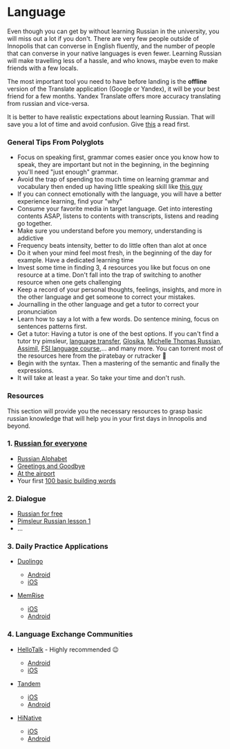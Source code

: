 # Language
Even though you can get by without learning Russian in the university, you will miss out a lot if you don't. There are very few people outside of Innopolis that can converse in English fluently, and the number of people that can converse in your native languages is even fewer. Learning Russian will make travelling less of a hassle, and who knows, maybe even to make friends with a few locals.

The most important tool you need to have before landing is the **offline** version of the Translate application (Google or Yandex), it will be your best friend for a few months. Yandex Translate offers more accuracy translating from russian and vice-versa.

It is better to have realistic expectations about learning Russian. That will save you a lot of time and avoid confusion. Give [this](https://web.archive.org/web/20191130195821/https://www.reddit.com/r/russian/comments/bzqz08/the_russian_learning_journey_tips_truths_myths/) a read first.

### General Tips From Polyglots
- Focus on speaking first, grammar comes easier once you know how to speak, they are important but not in the beginning, in the beginning you'll need "just enough" grammar.
- Avoid the trap of spending too much time on learning grammar and vocabulary then ended up having little speaking skill like [this guy](https://www.npr.org/sections/thetwo-way/2015/07/21/424980378/winner-of-french-scrabble-title-does-not-speak-french)
- If you can connect emotionally with the language, you will have a better experience learning, find your "why"
- Consume your favorite media in target language. Get into interesting contents ASAP, listens to contents with transcripts, listens and reading go together.
- Make sure you understand before you memory, understanding is addictive
- Frequency beats intensity, better to do little often than alot at once
- Do it when your mind feel most fresh, in the beginning of the day for example. Have a dedicated learning time
- Invest some time in finding 3, 4 resources you like but focus on one resource at a time. Don't fall into the trap of switching to another resource when one gets challenging
- Keep a record of your personal thoughts, feelings, insights, and more in the other language and get someone to correct your mistakes.
- Journalling in the other language and get a tutor to correct your pronunciation
- Learn how to say a lot with a few words. Do sentence mining, focus on sentences patterns first.
- Get a tutor: Having a tutor is one of the best options. If you can't find a tutor try pimsleur, [language transfer](https://www.languagetransfer.org/free-courses-1), [Glosika](https://ai.glossika.com/), [Michelle Thomas Russian](https://www.michelthomas.com/learn-russian/), [Assimil](https://www.assimil.com/en/), [FSI language course](https://www.fsi-language-courses.org/),... and many more. You can torrent most of the resources here from the piratebay or rutracker 🤫	
- Begin with the syntax. Then a mastering of the semantic and finally the expressions.	
- It will take at least a year. So take your time and don't rush.

### Resources
This section will provide you the necessary resources to grasp basic russian knowledge that will help you in your first days in Innopolis and beyond.

### 1. [Russian for everyone](http://www.russianforeveryone.com/)
- [Russian Alphabet](http://www.russianforeveryone.com/RufeA/Lessons/Introduction/Alphabet/Alphabet.htm)
- [Greetings and Goodbye](http://www.russianforeveryone.com/Rufe/Lessons/Course1/Phrasebook/Topic1_Greetings/Topic1.htm)
- [At the airport](http://www.russianforeveryone.com/Rufe/Lessons/Course1/Phrasebook/Topic8_AtTheAirport/Topic8.htm)
- Your first [100 basic building words](https://russianenthusiast.com/russian-vocab/top-100-must-know-russian-words/)

### 2. Dialogue
- [Russian for free](https://www.russianforfree.com/dialogues.php)
- [Pimsleur Russian lesson 1](https://www.youtube.com/watch?v=JSSoKyEzv8w)
- ...

### 3. Daily Practice Applications
- [Duolingo](https://www.duolingo.com/)
  - [Android](https://play.google.com/store/apps/details?hl=en&id=com.duolingo&referrer=utm_source%3Dduolingo.com%26utm_medium%3Dduolingo_web%26utm_content%3Ddownload_button%26utm_campaign%3Dsplash)
  - [iOS](https://itunes.apple.com/app/duolingo-learn-spanish-french/id570060128?mt=8)

- [MemRise](https://www.memrise.com/)
  - [iOS](https://apps.apple.com/app/memrise-easy-language-learning/id635966718)
  - [Android](https://play.google.com/store/apps/details?id=com.memrise.android.memrisecompanion)

### 4. Language Exchange Communities
- [HelloTalk](https://www.hellotalk.com/#en) - Highly recommended 😉
  - [Android](https://brc.hellotalk.com/g8dCnHq41hb?~tags=mweb)
  - [iOS](https://brc.hellotalk.com/g8dCnHq41hb?~tags=mweb)

- [Tandem](https://www.tandem.net/)
  - [iOS](https://apps.apple.com/us/app/tandem-language-exchange/id959001619)
  - [Android](https://play.google.com/store/apps/details?hl=en&id=net.tandem&referrer=adjust_reftag%3DcaOVg4CIPQoxc%26utm_source%3DWebsite%2Bto%2BApp%2BStore%26utm_campaign%3DSEO%2BWebsite%26utm_content%3DFooter%2BAndroid)

- [HiNative](https://hinative.com/en-US)
  - [iOS](https://apps.apple.com/app/apple-store/id923920480)
  - [Android](https://play.google.com/store/apps/details?id=com.lang8.hinative&referrer=utm_source%3Dtop_index_pc)

